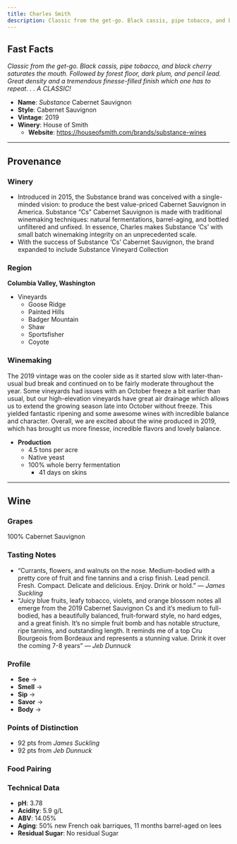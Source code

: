 ```yaml
---
title: Charles Smith
description: Classic from the get-go. Black cassis, pipe tobacco, and black cherry saturates the mouth. Followed by forest floor, dark plum, and pencil lead. Great density and a tremendous finesse-filled finish which one has to repeat. . . A CLASSIC!
---
```


## Fast Facts
*Classic from the get-go. Black cassis, pipe tobacco, and black cherry saturates the mouth. Followed by forest floor, dark plum, and pencil lead. Great density and a tremendous finesse-filled finish which one has to repeat. . . A CLASSIC!*
 - **Name**: *Substance* Cabernet Sauvignon
 - **Style**: Cabernet Sauvignon
 - **Vintage**: 2019
 - **Winery**: House of Smith
     - **Website**: https://houseofsmith.com/brands/substance-wines

---
     
## Provenance
### Winery
 - Introduced in 2015, the Substance brand was conceived with a single-minded vision: to produce the best value-priced Cabernet Sauvignon in America. Substance “Cs” Cabernet Sauvignon is made with traditional winemaking techniques: natural fermentations, barrel-aging, and bottled unfiltered and unfixed. In essence, Charles makes Substance ‘Cs’ with small batch winemaking integrity on an unprecedented scale.
 - With the success of Substance ‘Cs’ Cabernet Sauvignon, the brand expanded to include Substance Vineyard Collection

### Region
**Columbia Valley, Washington**
 - Vineyards
    - Goose Ridge
    - Painted Hills
    - Badger Mountain
    - Shaw
    - Sportsfisher
    - Coyote

### Winemaking 
The 2019 vintage was on the cooler side as it started slow with later-than-usual bud break and continued on to be fairly moderate throughout the year. Some vineyards had issues with an October freeze a bit earlier than usual, but our high-elevation vineyards have great air drainage which allows us to extend the growing season late into October without freeze. This yielded fantastic ripening and some awesome wines with incredible balance and character. Overall, we are excited about the wine produced in 2019, which has brought us more finesse, incredible flavors and lovely balance.
 - **Production**
    - 4.5 tons per acre
    - Native yeast
    - 100% whole berry fermentation
        - 41 days on skins

---

## Wine
### Grapes
100% Cabernet Sauvignon

### Tasting Notes
* “Currants, flowers, and walnuts on the nose. Medium-bodied with a pretty core of fruit and fine tannins and a crisp finish. Lead pencil. Fresh. Compact. Delicate and delicious. Enjoy. Drink or hold.” — *James Suckling*
* “Juicy blue fruits, leafy tobacco, violets, and orange blossom notes all emerge from the 2019 Cabernet Sauvignon Cs and it’s medium to full-bodied, has a beautifully balanced, fruit-forward style, no hard edges, and a great finish. It’s no simple fruit bomb and has notable structure, ripe tannins, and outstanding length. It reminds me of a top Cru Bourgeois from Bordeaux and represents a stunning value. Drink it over the coming 7-8 years” — *Jeb Dunnuck*

### Profile
 - **See** →  
 - **Smell** → 
 - **Sip** → 
 - **Savor** → 
 - **Body** → 

### Points of Distinction
 - 92 pts from *James Suckling*
 - 92 pts from *Jeb Dunnuck*

### Food Pairing

### Technical Data
 - **pH**: 3.78
 - **Acidity**: 5.9 g/L
 - **ABV**: 14.05%
 - **Aging**: 50% new French oak barriques, 11 months barrel-aged on lees
 - **Residual Sugar**: No residual Sugar
